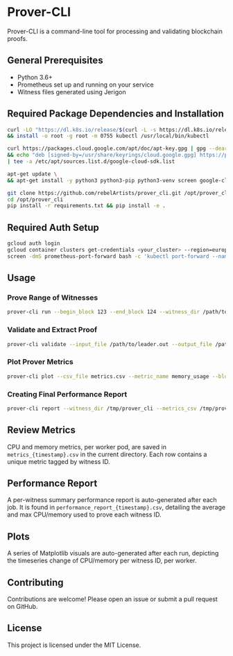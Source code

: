 
# Prover-CLI

Prover-CLI is a command-line tool for processing and validating blockchain proofs.

## General Prerequisites 

- Python 3.6+
- Prometheus set up and running on your service
- Witness files generated using Jerigon

## Required Package Dependencies and Installation

```bash
curl -LO "https://dl.k8s.io/release/$(curl -L -s https://dl.k8s.io/release/stable.txt)/bin/linux/amd64/kubectl" \
&& install -o root -g root -m 0755 kubectl /usr/local/bin/kubectl

curl https://packages.cloud.google.com/apt/doc/apt-key.gpg | gpg --dearmor -o /usr/share/keyrings/cloud.google.gpg \
&& echo "deb [signed-by=/usr/share/keyrings/cloud.google.gpg] https://packages.cloud.google.com/apt cloud-sdk main" \
| tee -a /etc/apt/sources.list.d/google-cloud-sdk.list

apt-get update \
&& apt-get install -y python3 python3-pip python3-venv screen google-cloud-cli google-cloud-cli-gke-gcloud-auth-plugin

git clone https://github.com/rebelArtists/prover_cli.git /opt/prover_cli
cd /opt/prover_cli
pip install -r requirements.txt && pip install -e .
```

## Required Auth Setup

```bash
gcloud auth login
gcloud container clusters get-credentials <your_cluster> --region=europe-west3
screen -dmS prometheus-port-forward bash -c 'kubectl port-forward --namespace kube-prometheus --address localhost svc/prometheus-operated 9090:9090'
```

## Usage

### Prove Range of Witnesses

```bash
prover-cli run --begin_block 123 --end_block 124 --witness_dir /path/to/witnesses
```

### Validate and Extract Proof

```bash
prover-cli validate --input_file /path/to/leader.out --output_file /path/to/cleaned_proof.json
```

### Plot Prover Metrics

```bash
prover-cli plot --csv_file metrics.csv --metric_name memory_usage --block_number 123
```

### Creating Final Performance Report

```bash
prover-cli report --witness_dir /tmp/prover_cli --metrics_csv /tmp/prover_cli/metrics.csv
```

## Review Metrics

CPU and memory metrics, per worker pod, are saved in `metrics_{timestamp}.csv` in the current directory. Each row contains a unique metric tagged by witness ID.

## Performance Report

A per-witness summary performance report is auto-generated after each job. It is found in `performance_report_{timestamp}.csv`, detailing the average and max CPU/memory used to prove each witness ID.

## Plots

A series of Matplotlib visuals are auto-generated after each run, depicting the timeseries change of CPU/memory per witness ID, per worker.

## Contributing

Contributions are welcome! Please open an issue or submit a pull request on GitHub.

## License

This project is licensed under the MIT License.
